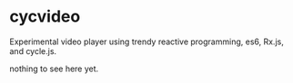 cycvideo
========

Experimental video player using trendy reactive programming, es6, Rx.js, and cycle.js.

nothing to see here yet.

<!--
https://github.com/tc39/ecma262

While ES6 provides syntax for import/export, it currently *does nothing*,
anywhere, because the loader spec is not finished
( https://github.com/whatwg/loader ). ES6 Modules are not yet a thing; they do
not yet exist. !babel simply transpiles import/export to `require`, which is not
guaranteed to work once the loader is finished. Use CommonJS modules for now.



iambumblehead Feb 12 11:57
Reactive-Extensions/RxJS-DOM#109

Cmdv Feb 12 12:05
ah ok, if you have a look at [this][0] I've put it in my model.

In this case my [intent][1] listens to the DOM input bar and when Enter is pressed
it sends the stream to [index.js][2] from there it goes into the model as `intent$`

I use what has been inputed and use it to create an http request [here][3]. From
there I send it back to index.js and out to HTTP driver with `mergedQuery$`.

So it goes off to the driver does the HTTP request comes back to the component
via the `sources.HTTP` which again I pass into my [model][4] and deal with the response
and set it up to how I want it to look, then back out to index.js and from
there into my view with `HTTPres$`.

now in view I can map over [HTTPres$][5].

This just shows you how the data and streams get passed around the app, always
look at the sources then the returns/sinks and usually in the index is where I
do my piping.

iambumblehead Feb 12 14:33
@Cmdv thank you so much

Cmdv Feb 12 14:37
no worries @iambumblehead hopefully that gives you an insight into how things
are passed around a cycle app, took me a while to understand that. The next
issue is controlling those streams in terms of who they are shared to and if
they need to be cold or hot observable.


[0]: https://github.com/Cmdv/cycle-natural-language-search/blob/master/src/client/dialogue/components/search-bar/searchbar-model.js#L5-L12
[1]: https://github.com/Cmdv/cycle-natural-language-search/blob/master/src/client/dialogue/components/search-bar/searchbar-intent.js#L7-L16
[2]: https://github.com/Cmdv/cycle-natural-language-search/blob/master/src/client/dialogue/components/search-bar/searchbar-index.js#L8
[3]: https://github.com/Cmdv/cycle-natural-language-search/blob/master/src/client/dialogue/components/search-bar/searchbar-model.js#L5-L12
[4]: https://github.com/Cmdv/cycle-natural-language-search/blob/master/src/client/dialogue/components/search-bar/searchbar-model.js#L14-L17
[5]: https://github.com/Cmdv/cycle-natural-language-search/blob/master/src/client/dialogue/components/search-bar/searchbar-view.js#L4


todo:

 * add webvr icon
   http://codepen.io/davatron5000/pen/IKAxb
 * add "back" button icon
 * get changes to superagent and cycle/core merged
 * begin adding support for theatre mode and fullscreen mode
 * add scale animation to button hover states?
 * plugin in user opts to to theatre fullscreen mode
 * add vrmodes to cycvideo namespace
 * create webkit url

winurl(), returns URL or webkitURL interface from window
https://developer.mozilla.org/en-US/docs/Web/API/URL


sequence of events at player result in obscure hard to replicate chrome but

 finish css goggles
 change placement of sound
 add widescreen effect

'top' may always be set by fitted region which is aware of dimensions

-->
